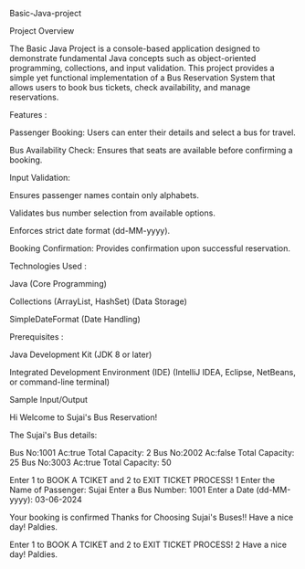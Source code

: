 Basic-Java-project

Project Overview

The Basic Java Project is a console-based application designed to demonstrate fundamental Java concepts such as object-oriented programming, collections, and input validation. This project provides a simple yet functional implementation of a Bus Reservation System that allows users to book bus tickets, check availability, and manage reservations.

Features : 

Passenger Booking: Users can enter their details and select a bus for travel.

Bus Availability Check: Ensures that seats are available before confirming a booking.

Input Validation:

Ensures passenger names contain only alphabets.

Validates bus number selection from available options.

Enforces strict date format (dd-MM-yyyy).

Booking Confirmation: Provides confirmation upon successful reservation.


Technologies Used : 

Java (Core Programming)

Collections (ArrayList, HashSet) (Data Storage)

SimpleDateFormat (Date Handling)


Prerequisites :

Java Development Kit (JDK 8 or later)

Integrated Development Environment (IDE) (IntelliJ IDEA, Eclipse, NetBeans, or command-line terminal)


Sample Input/Output

Hi Welcome to Sujai's Bus Reservation!

The Sujai's Bus details:
 
Bus No:1001 Ac:true Total Capacity: 2
Bus No:2002 Ac:false Total Capacity: 25
Bus No:3003 Ac:true Total Capacity: 50

Enter 1 to BOOK A TCIKET and 2 to EXIT TICKET PROCESS!
1
Enter the Name of Passenger: 
Sujai
Enter a Bus Number: 
1001
Enter a Date (dd-MM-yyyy): 
03-06-2024

Your booking is confirmed
Thanks for Choosing Sujai's Buses!!
Have a nice day! Paldies.

Enter 1 to BOOK A TCIKET and 2 to EXIT TICKET PROCESS!
2
Have a nice day! Paldies.


